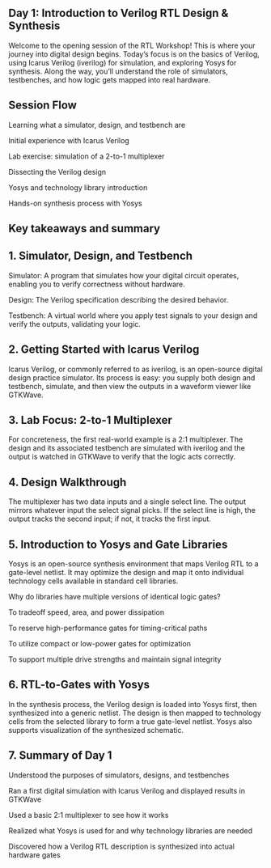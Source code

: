 ## Day 1: Introduction to Verilog RTL Design & Synthesis

Welcome to the opening session of the RTL Workshop!
This is where your journey into digital design begins. Today’s focus is on the basics of Verilog, using Icarus Verilog (iverilog) for simulation, and exploring Yosys for synthesis. Along the way, you’ll understand the role of simulators, testbenches, and how logic gets mapped into real hardware.

## Session Flow

Learning what a simulator, design, and testbench are

Initial experience with Icarus Verilog

Lab exercise: simulation of a 2-to-1 multiplexer

Dissecting the Verilog design

Yosys and technology library introduction

Hands-on synthesis process with Yosys

## Key takeaways and summary

## 1. Simulator, Design, and Testbench

Simulator: A program that simulates how your digital circuit operates, enabling you to verify correctness without hardware.

Design: The Verilog specification describing the desired behavior.

Testbench: A virtual world where you apply test signals to your design and verify the outputs, validating your logic.

## 2. Getting Started with Icarus Verilog

Icarus Verilog, or commonly referred to as iverilog, is an open-source digital design practice simulator. Its process is easy: you supply both design and testbench, simulate, and then view the outputs in a waveform viewer like GTKWave.

## 3. Lab Focus: 2-to-1 Multiplexer

For concreteness, the first real-world example is a 2:1 multiplexer. The design and its associated testbench are simulated with iverilog and the output is watched in GTKWave to verify that the logic acts correctly.

## 4. Design Walkthrough

The multiplexer has two data inputs and a single select line. The output mirrors whatever input the select signal picks. If the select line is high, the output tracks the second input; if not, it tracks the first input.

## 5. Introduction to Yosys and Gate Libraries

Yosys is an open-source synthesis environment that maps Verilog RTL to a gate-level netlist. It may optimize the design and map it onto individual technology cells available in standard cell libraries.

Why do libraries have multiple versions of identical logic gates?

To tradeoff speed, area, and power dissipation

To reserve high-performance gates for timing-critical paths

To utilize compact or low-power gates for optimization

To support multiple drive strengths and maintain signal integrity

## 6. RTL-to-Gates with Yosys

In the synthesis process, the Verilog design is loaded into Yosys first, then synthesized into a generic netlist. The design is then mapped to technology cells from the selected library to form a true gate-level netlist. Yosys also supports visualization of the synthesized schematic.

##  7. Summary of Day 1

Understood the purposes of simulators, designs, and testbenches

Ran a first digital simulation with Icarus Verilog and displayed results in GTKWave

Used a basic 2:1 multiplexer to see how it works

Realized what Yosys is used for and why technology libraries are needed

Discovered how a Verilog RTL description is synthesized into actual hardware gates
